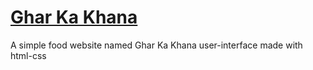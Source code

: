 # [Ghar Ka Khana ](https://ujjvalsinha.github.io/Food-website-UI/)
A simple food website named Ghar Ka Khana user-interface made with html-css
